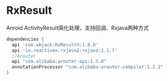 # RxResult
Anroid ActivityResult简化处理，支持回调、Rxjava两种方式

```gradle
dependencies { 
  api 'com.wkjack:RxResultX:1.0.0'
  api 'io.reactivex.rxjava2:rxjava:2.1.7'
  //Arouter
  api "com.alibaba:arouter-api:1.5.0"
  annotationProcessor "com.alibaba:arouter-compiler:1.2.2"
}
```
